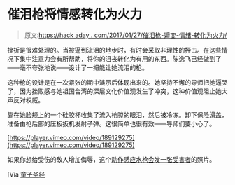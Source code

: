 # 催泪枪将情感转化为火力

> 原文:[https://hack aday . com/2017/01/27/催泪枪-嬗变-情绪-转化为火力/](https://hackaday.com/2017/01/27/tear-gun-transmutes-emotions-into-firepower/)

挫折是很难处理的。当被逼到流泪的地步时，有时会采取非理性的抨击。在这些情况下集中注意力会有所帮助，将你的沮丧转化为有用的东西。陈逸飞已经做到了——毫不夸张地说——设计了一把能让她流泪的枪。

这种枪的设计是在一次紧张的期中演示后体现出来的。她坚持不懈的导师把她逼哭了，因为挫败感与她祖国台湾的深层文化价值观发生了冲突，这种价值观阻止她大声反对权威。

靠在她脸颊上的一个硅胶杯收集了流入枪膛的眼泪，然后被冷冻。卸下保险滑盖，准备由枪后部的压板扳机发射子弹。这很简单也很有效——导师们要小心了。

[https://player.vimeo.com/video/189129275](https://player.vimeo.com/video/189129275)

如果你想给受伤的敌人增加侮辱，这个[动作感应水枪会发一张受害者](http://hackaday.com/2015/06/22/motion-sensing-water-gun-tweets-photos-to-embarrass-enemies/)的照片。

[Via [童子圣经](https://www.facebook.com/LADbible/videos/3052751424772027/?autoplay_reason=all_page_organic_allowed&video_container_type=0&video_creator_product_type=2&app_id=2392950137&live_video_guests=0)
